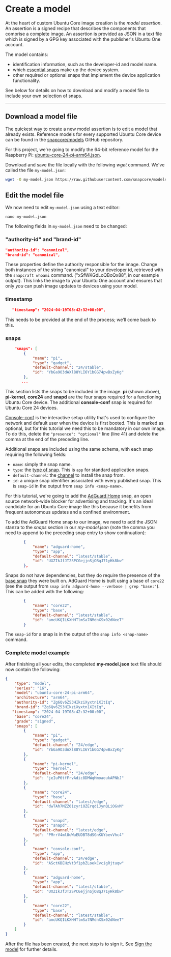 # Create a model

At the heart of custom Ubuntu Core image creation is the _model assertion_. An assertion is a signed recipe that describes the components that comprise a complete image. An assertion is provided as JSON in a text file which is signed by a GPG key associated with the publisher's Ubuntu One account.

The model contains:
* identification information, such as the developer-id and model name.
* which [essential snaps](/explanation/core-elements/snaps-in-ubuntu-core) make up the device system.
* other required or optional snaps that implement the device application functionality.

See below for details on how to download and modify a model file to include your own selection of snaps.

---

## Download a model file

The quickest way to create a new model assertion is to edit a model that already exists. Reference models for every supported Ubuntu Core device can be found in the [snapcore/models](https://github.com/snapcore/models) GitHub repository.

For this project, we're going to modify the 64-bit reference model for the Raspberry Pi: [ubuntu-core-24-pi-arm64.json](https://raw.githubusercontent.com/snapcore/models/master/ubuntu-core-24-pi-arm64.json).

Download and save the file locally with the following _wget_ command. We've called the file `my-model.json`:

```bash
wget -O my-model.json https://raw.githubusercontent.com/snapcore/models/master/ubuntu-core-24-pi-arm64.json
```

## Edit the model file

We now need to edit `my-model.json` using a text editor:

```
nano my-model.json
```

The following fields in `my-model.json` need to be changed:


###  "authority-id" and "brand-id"

```json
"authority-id": "canonical",
"brand-id": "canonical",
```

These properties define the authority responsible for the image. Change both instances of the string "canonical" to your developer id, retrieved with the `snapcraft whoami` command. ("xSfWKGdLoQBoQx88", in our example output). This links the image to your Ubuntu One account and ensures that only *you* can push image updates to devices using your model.

### timestamp


```json
   "timestamp": "2024-04-19T08:42:32+00:00",
```

This needs to be provided at the end of the process; we’ll come back to this.

###  snaps

```json
    "snaps": [
        {
            "name": "pi",
            "type": "gadget",
            "default-channel": "24/stable",
            "id": "YbGa9O3dAXl88YLI6Y1bGG74pwBxZyKg"
        },
       ...
```

This section lists the snaps to be included in the image. **pi** (shown above), **pi-kernel**, **core24** and **snapd** are the four snaps required for a functioning Ubuntu Core device. The additional **console-conf** snap is required for Ubuntu Core 24 devices.

[Console-conf](/how-to-guides/image-creation/add-console-conf) is the interactive setup utility that's used to configure the network and default user when the device is first booted. This is marked as optional, but for this tutorial we need this to be mandatory in our own image. To do this, delete the `"presence": "optional"` line (line 41) and delete the comma at the end of the preceding line.

Additional snaps are included using the same schema, with each snap requiring the following fields:
- `name`: simply the snap name.
- `type`: the [type of snap](/explanation/core-elements/snaps-in-ubuntu-core.md#types-of-snap). This is `app` for standard application snaps.
- `default-channel`: the [channel](https://snapcraft.io/docs/channels) to install the snap from.
- `id`: a unique snap identifier associated with every published snap. This is `snap-id` in the output from `snap info <snap-name>`.

For this tutorial, we're going to add the [AdGuard Home](https://snapcraft.io/adguard-home) snap, an open source network-wide blocker for advertising and tracking. It's an ideal candidate for an Ubuntu Core image like this because it benefits from frequent autonomous updates and a confined environment.

To add the AdGuard Home snap to our image, we need to add the JSON stanza to the _snaps_ section in our _my-model.json_ (note the comma you need to append to the preceding snap entry to show continuation):

```json
        {
            "name": "adguard-home",
            "type": "app",
            "default-channel": "latest/stable",
            "id": "UXZIkJfJT2SPCGejjnSjOBqJ71yHk8bw"
        },
```

Snaps do not have dependencies, but they do require the presence of the [base snap](https://snapcraft.io/docs/base-snaps) they were built on. AdGuard Home is built using a base of `core22` (see the output from `snap info adguard-home --verbose | grep "base:"`). This can be added with the following:

```json
        {
            "name": "core22",
            "type": "base",
            "default-channel": "latest/stable",
            "id": "amcUKQILKXHHTlmSa7NMdnXSx02dNeeT"
        }
```

The `snap-id` for a snap is in the output of the `snap info <snap-name>` command.

### Complete model example

After finishing all your edits, the completed **my-model.json** text file should now contain the following:

```json
{
    "type": "model",
    "series": "16",
    "model": "ubuntu-core-24-pi-arm64",
    "architecture": "arm64",
    "authority-id": "Zg6Qv6Z53HIkziXyxtn1XItIq",
    "brand-id": "Zg6Qv6Z53HIkziXyxtn1XItIq",
   "timestamp": "2024-04-19T08:42:32+00:00",
    "base": "core24",
    "grade": "signed",
    "snaps": [
        {
            "name": "pi",
            "type": "gadget",
            "default-channel": "24/edge",
            "id": "YbGa9O3dAXl88YLI6Y1bGG74pwBxZyKg"
        },
        {
            "name": "pi-kernel",
            "type": "kernel",
            "default-channel": "24/edge",
            "id": "jeIuP6tfFrvAdic8DMWqHmoaoukAPNbJ"
        },
        {
            "name": "core24",
            "type": "base",
            "default-channel": "latest/edge",
            "id": "dwTAh7MZZ01zyriOZErqd1JynQLiOGvM"
        },
        {
            "name": "snapd",
            "type": "snapd",
            "default-channel": "latest/edge",
            "id": "PMrrV4ml8uWuEUDBT8dSGnKUYbevVhc4"
        },
        {
            "name": "console-conf",
            "type": "app",
            "default-channel": "24/edge",
            "id": "ASctKBEHzVt3f1pbZLoekCvcigRjtuqw"
        },
        {
            "name": "adguard-home",
            "type": "app",
            "default-channel": "latest/stable",
            "id": "UXZIkJfJT2SPCGejjnSjOBqJ71yHk8bw"
        },
        {
            "name": "core22",
            "type": "base",
            "default-channel": "latest/stable",
            "id": "amcUKQILKXHHTlmSa7NMdnXSx02dNeeT"
        }
	]
}
```

After the file has been created, the next step is to sign it. See [Sign the model](/tutorials/build-your-first-image/sign-the-model) for further details.
